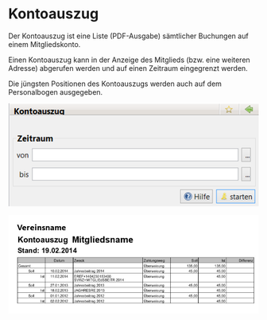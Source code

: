 # Kontoauszug

Der Kontoauszug ist eine Liste \(PDF-Ausgabe\) sämtlicher Buchungen auf einem Mitgliedskonto.

Einen Kontoauszug kann in der Anzeige des Mitglieds \(bzw. eine weiteren Adresse\) abgerufen werden und auf einen Zeitraum eingegrenzt werden.

Die jüngsten Positionen des Kontoauszugs werden auch auf dem Personalbogen ausgegeben.

![](/assets/Kontoauszug-Filter.png)

![](/assets/Kontoauszug.jpg)

